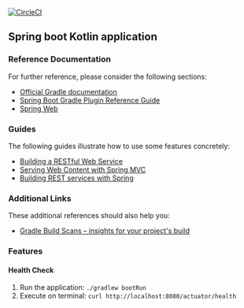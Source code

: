[![CircleCI](https://circleci.com/gh/james-freitas/springboot-kotlin-postgres.svg?style=svg)](https://circleci.com/gh/james-freitas/springboot-kotlin-postgres)

## Spring boot Kotlin application

### Reference Documentation
For further reference, please consider the following sections:

* [Official Gradle documentation](https://docs.gradle.org)
* [Spring Boot Gradle Plugin Reference Guide](https://docs.spring.io/spring-boot/docs/2.2.7.RELEASE/gradle-plugin/reference/html/)
* [Spring Web](https://docs.spring.io/spring-boot/docs/2.2.7.RELEASE/reference/htmlsingle/#boot-features-developing-web-applications)

### Guides
The following guides illustrate how to use some features concretely:

* [Building a RESTful Web Service](https://spring.io/guides/gs/rest-service/)
* [Serving Web Content with Spring MVC](https://spring.io/guides/gs/serving-web-content/)
* [Building REST services with Spring](https://spring.io/guides/tutorials/bookmarks/)

### Additional Links
These additional references should also help you:

* [Gradle Build Scans – insights for your project's build](https://scans.gradle.com#gradle)

### Features

#### Health Check
 1. Run the application: `./gradlew bootRun`
 2. Execute on terminal: `curl http://localhost:8080/actuator/health`
 
 